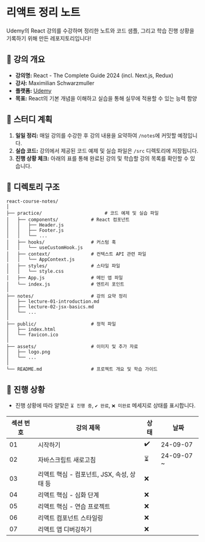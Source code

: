 # 리액트 정리 노트

Udemy의 React 강의를 수강하며 정리한 노트와 코드 샘플, 그리고 학습 진행 상황을 기록하기 위해 만든 레포지토리입니다!

## 📝 강의 개요
- **강의명:** React - The Complete Guide 2024 (incl. Next.js, Redux)
- **강사:** Maximilian Schwarzmuller
- **플랫폼:** [Udemy]([https://www.udemy.com/course/best-react/](https://www.udemy.com/course/react-the-complete-guide-incl-redux/?couponCode=OF83024D))
- **목표:** React의 기본 개념을 이해하고 실습을 통해 실무에 적용할 수 있는 능력 함양 

## 🚀 스터디 계획
1. **일일 정리:** 매일 강의를 수강한 후 강의 내용을 요약하여 `/notes`에 커밋할 예정입니다.
2. **실습 코드:** 강의에서 제공된 코드 예제 및 실습 파일은 `/src` 디렉토리에 저장됩니다.
3. **진행 상황 체크:** 아래의 표를 통해 완료된 강의 및 학습할 강의 목록를 확인할 수 있습니다.

## 📂 디렉토리 구조
```
react-course-notes/
│
├── practice/                       # 코드 예제 및 실습 파일
│   ├── components/            # React 컴포넌트
│   │   ├── Header.js
│   │   ├── Footer.js
│   │   └── ...
│   ├── hooks/                 # 커스텀 훅
│   │   └── useCustomHook.js
│   ├── context/               # 컨텍스트 API 관련 파일
│   │   └── AppContext.js
│   ├── styles/                # 스타일 파일
│   │   └── style.css
│   ├── App.js                 # 메인 앱 파일
│   └── index.js               # 엔트리 포인트
│
├── notes/                     # 강의 요약 정리
│   ├── lecture-01-introduction.md
│   ├── lecture-02-jsx-basics.md
│   └── ...
│
├── public/                    # 정적 파일
│   ├── index.html
│   └── favicon.ico
│
├── assets/                    # 이미지 및 추가 자료
│   ├── logo.png
│   └── ...
│
└── README.md                  # 프로젝트 개요 및 학습 가이드
```


## 📅 진행 상황
-  진행 상황에 따라 알맞은 `⏳ 진행 중`, `✔️ 완료`, `❌ 미완료` 메세지로 상태를 표시합니다.
  
| 섹션 번호 | 강의 제목                    | 상태    | 날짜 |
|-----------|-----------------------------|---------|--------|
| 01        | 시작하기                  | ✔️ | 24-09-07 |
| 02        | 자바스크립트 새로고침                   | ⏳ |  24-09-07 ~   |
| 03        | 리액트 핵심 - 컴포넌트, JSX, 속성, 상태 등            | ❌ |     |
| 04        | 리액트 핵심 - 심화 단계            | ❌ |     |
| 05        | 리액트 핵심 - 연습 프로젝트            | ❌ |     |
| 06        | 리액트 컴포넌트 스타일링            | ❌ |     |
| 07        | 리액트 앱 디버깅하기            | ❌ |     |
